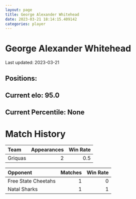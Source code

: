 ```yaml
---  
layout: page  
title: George Alexander Whitehead  
date: 2023-03-21 18:14:15.409142  
categories: player  
---
```

# George Alexander Whitehead


Last updated: 2023-03-21
## Positions: 

## Current elo: 95.0

## Current Percentile: None

# Match History


| Team    |   Appearances |   Win Rate |
|:--------|--------------:|-----------:|
| Griquas |             2 |        0.5 |

| Opponent            |   Matches |   Win Rate |
|:--------------------|----------:|-----------:|
| Free State Cheetahs |         1 |          0 |
| Natal Sharks        |         1 |          1 |